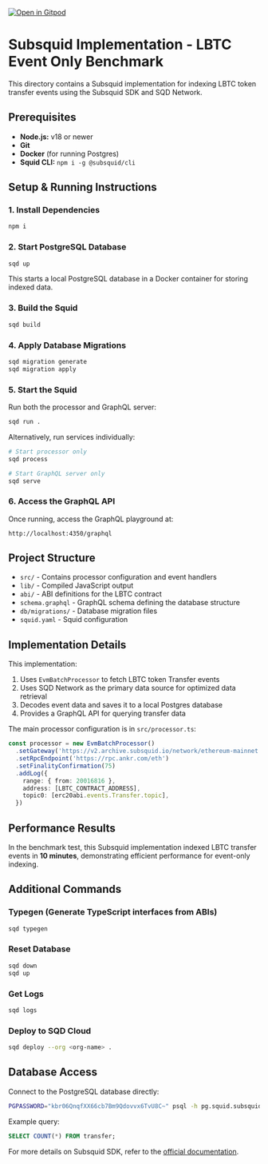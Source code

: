 [![Open in Gitpod](https://gitpod.io/button/open-in-gitpod.svg)](https://gitpod.io/#https://github.com/subsquid/squid-evm-template)

# Subsquid Implementation - LBTC Event Only Benchmark

This directory contains a Subsquid implementation for indexing LBTC token transfer events using the Subsquid SDK and SQD Network.

## Prerequisites

* **Node.js:** v18 or newer
* **Git**
* **Docker** (for running Postgres)
* **Squid CLI:** `npm i -g @subsquid/cli`

## Setup & Running Instructions

### 1. Install Dependencies

```bash
npm i
```

### 2. Start PostgreSQL Database

```bash
sqd up
```

This starts a local PostgreSQL database in a Docker container for storing indexed data.

### 3. Build the Squid

```bash
sqd build
```

### 4. Apply Database Migrations

```bash
sqd migration generate
sqd migration apply
```

### 5. Start the Squid

Run both the processor and GraphQL server:

```bash
sqd run .
```

Alternatively, run services individually:

```bash
# Start processor only
sqd process

# Start GraphQL server only
sqd serve
```

### 6. Access the GraphQL API

Once running, access the GraphQL playground at:
```
http://localhost:4350/graphql
```

## Project Structure

- `src/` - Contains processor configuration and event handlers
- `lib/` - Compiled JavaScript output
- `abi/` - ABI definitions for the LBTC contract
- `schema.graphql` - GraphQL schema defining the database structure
- `db/migrations/` - Database migration files
- `squid.yaml` - Squid configuration

## Implementation Details

This implementation:
1. Uses `EvmBatchProcessor` to fetch LBTC token Transfer events
2. Uses SQD Network as the primary data source for optimized data retrieval
3. Decodes event data and saves it to a local Postgres database
4. Provides a GraphQL API for querying transfer data

The main processor configuration is in `src/processor.ts`:

```typescript
const processor = new EvmBatchProcessor()
  .setGateway('https://v2.archive.subsquid.io/network/ethereum-mainnet')
  .setRpcEndpoint('https://rpc.ankr.com/eth')
  .setFinalityConfirmation(75)
  .addLog({
    range: { from: 20016816 },
    address: [LBTC_CONTRACT_ADDRESS],
    topic0: [erc20abi.events.Transfer.topic],
  })
```

## Performance Results

In the benchmark test, this Subsquid implementation indexed LBTC transfer events in **10 minutes**, demonstrating efficient performance for event-only indexing.

## Additional Commands

### Typegen (Generate TypeScript interfaces from ABIs)

```bash
sqd typegen
```

### Reset Database

```bash
sqd down
sqd up
```

### Get Logs

```bash
sqd logs
```

### Deploy to SQD Cloud

```bash
sqd deploy --org <org-name> .
```

## Database Access

Connect to the PostgreSQL database directly:

```bash
PGPASSWORD="kbr06QnqfXX66cb7Bm9Qdovvx6TvU8C~" psql -h pg.squid.subsquid.io -d 16177_ku9u1f -U 16177_ku9u1f
```

Example query:
```sql
SELECT COUNT(*) FROM transfer;
```

For more details on Subsquid SDK, refer to the [official documentation](https://docs.sqd.ai/sdk/quickstart/).


